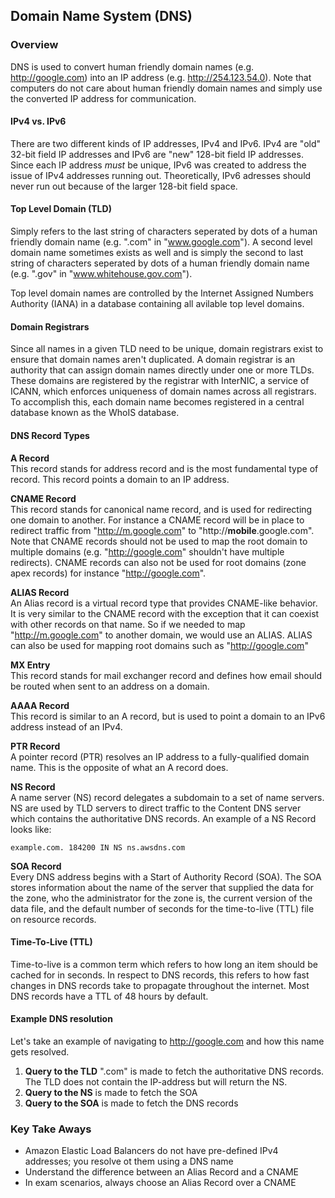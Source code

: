 ## Domain Name System (DNS)

### Overview
DNS is used to convert human friendly domain names (e.g. http://google.com) into an IP address (e.g. http://254.123.54.0). Note that computers do not care about human friendly domain names and simply use the converted IP address for communication.

#### IPv4 vs. IPv6
There are two different kinds of IP addresses, IPv4 and IPv6. IPv4 are "old" 32-bit field IP addresses and IPv6 are "new" 128-bit field IP addresses. Since each IP address *must* be unique, IPv6 was created to address the issue of IPv4 addresses running out. Theoretically, IPv6 adresses should never run out because of the larger 128-bit field space.

#### Top Level Domain (TLD)
Simply refers to the last string of characters seperated by dots of a human friendly domain name (e.g. ".com" in "www.google.com"). A second level domain name sometimes exists as well and is simply the second to last string of characters seperated by dots of a human friendly domain name (e.g. ".gov" in "www.whitehouse.gov.com").

Top level domain names are controlled by the Internet Assigned Numbers Authority (IANA) in a database containing all avilable top level domains.

#### Domain Registrars
Since all names in a given TLD need to be unique, domain registrars exist to ensure that domain names aren't duplicated. A domain registrar is an authority that can assign domain names directly under one or more TLDs. These domains are registered by the registrar with InterNIC, a service of ICANN, which enforces uniqueness of domain names across all registrars. To accomplish this, each domain name becomes registered in a central database known as the WhoIS database.

#### DNS Record Types

**A Record**<br>
This record stands for address record and is the most fundamental type of record. This record points a domain to an IP address. 

**CNAME Record**<br>
This record stands for canonical name record, and is used for redirecting one domain to another. For instance a CNAME record will be in place to redirect traffic from "http://m.google.com" to "http://**mobile**.google.com". Note that CNAME records should not be used to map the root domain to multiple domains (e.g. "http://google.com" shouldn't have multiple redirects). CNAME records can also not be used for root domains (zone apex records) for instance "http://google.com".

**ALIAS Record**<br>
An Alias record is a virtual record type that provides CNAME-like behavior. It is very similar to the CNAME record with the exception that it can coexist with other records on that name. So if we needed to map "http://m.google.com" to another domain, we would use an ALIAS. ALIAS can also be used for mapping root domains such as "http://google.com"

**MX Entry**<br>
This record stands for mail exchanger record and defines how email should be routed when sent to an address on a domain.

**AAAA Record**<br>
This record is similar to an A record, but is used to point a domain to an IPv6 address instead of an IPv4. 

**PTR Record**<br>
A pointer record (PTR) resolves an IP address to a fully-qualified domain name. This is the opposite of what an A record does.

**NS Record**<br>
A name server (NS) record delegates a subdomain to a set of name servers. NS are used by TLD servers to direct traffic to the Content DNS server which contains the authoritative DNS records. An example of a NS Record looks like:

`example.com. 184200 IN NS ns.awsdns.com`

**SOA Record**<br>
Every DNS address begins with a Start of Authority Record (SOA). The SOA stores information about the name of the server that supplied the data for the zone, who the administrator for the zone is, the current version of the data file, and the default number of seconds for the time-to-live (TTL) file on resource records.

#### Time-To-Live (TTL)
Time-to-live is a common term which refers to how long an item should be cached for in seconds. In respect to DNS records, this refers to how fast changes in DNS records take to propagate throughout the internet. Most DNS records have a TTL of 48 hours by default.

#### Example DNS resolution
Let's take an example of navigating to http://google.com and how this name gets resolved.

1. **Query to the TLD** ".com" is made to fetch   the authoritative DNS records. The TLD does not contain the IP-address but will return the NS.
2. **Query to the NS** is made to fetch the SOA
3. **Query to the SOA** is made to fetch the DNS records


### Key Take Aways
- Amazon Elastic Load Balancers do not have pre-defined IPv4 addresses; you resolve ot them using a DNS name
- Understand the difference between an Alias Record and a CNAME
- In exam scenarios, always choose an Alias Record over a CNAME